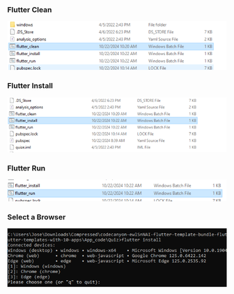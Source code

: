 <h3>Flutter Clean</h3>
<img src="https://github.com/JoseModi97/JosephModiPlpProjectFlutter/blob/main/Screen%20Shots/1%20-%20Flutter%20Clean.PNG" alt="Flutter Clean .bat">

<h3>Flutter Install</h3>
<img src="https://github.com/JoseModi97/JosephModiPlpProjectFlutter/blob/main/Screen%20Shots/2%20-%20Flutter%20Install.PNG?raw=true" alt="Flutter Install .bat">


<h3>Flutter Run</h3>
<img src="https://github.com/JoseModi97/JosephModiPlpProjectFlutter/blob/main/Screen%20Shots/3%20-%20Flutter%20Run.PNG" alt="Flutter Run .bat">

<h3>Select a Browser</h3>
<img src="https://github.com/JoseModi97/JosephModiPlpProjectFlutter/blob/main/Screen%20Shots/2.1%20-%20Pick%20a%20browser.PNG" alt="Flutter Run .bat">
